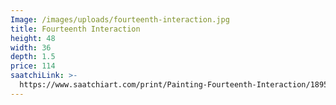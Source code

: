 ```yaml
---
Image: /images/uploads/fourteenth-interaction.jpg
title: Fourteenth Interaction
height: 48
width: 36
depth: 1.5
price: 114
saatchiLink: >-
  https://www.saatchiart.com/print/Painting-Fourteenth-Interaction/189576/2603892/view?sku=P218-U189576-A2794138-T2-F
---
```


